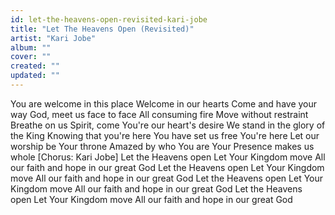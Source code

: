 ```yaml
---
id: let-the-heavens-open-revisited-kari-jobe
title: "Let The Heavens Open (Revisited)"
artist: "Kari Jobe"
album: ""
cover: ""
created: ""
updated: ""
---
```


You are welcome in this place
Welcome in our hearts
Come and have your way
God, meet us face to face
All consuming fire
Move without restraint
Breathe on us
Spirit, come
You're our heart's desire
We stand in the glory of the King
Knowing that you're here
You have set us free
You're here
Let our worship be Your throne
Amazed by who You are
Your Presence makes us whole
[Chorus: Kari Jobe]
Lеt the Heavens opеn
Let Your Kingdom move
All our faith and hope in our great God
Let the Heavens open
Let Your Kingdom move
All our faith and hope in our great God
Let the Heavens open
Let Your Kingdom move
All our faith and hope in our great God
Let the Heavens open
Let Your Kingdom move
All our faith and hope in our great God